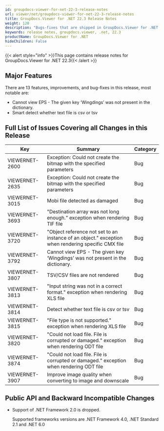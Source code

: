 ```yaml
---
id: groupdocs-viewer-for-net-22-3-release-notes
url: viewer/net/groupdocs-viewer-for-net-22-3-release-notes
title: GroupDocs.Viewer for .NET 22.3 Release Notes
weight: 120
description: "Bugs-fixes that are shipped in GroupDocs.Viewer for .NET 22.3"
keywords: release notes, groupdocs.viewer, .net, 22.3
productName: GroupDocs.Viewer for .NET
hideChildren: False
---
```

{{< alert style="info" >}}This page contains release notes for GroupDocs.Viewer for .NET 22.3{{< /alert >}}

## Major Features

There are 13 features, improvements, and bug-fixes in this release, most notable are:

* Cannot view EPS - The given key ‘Wingdings’ was not present in the dictionary.
* Smart detect whether text file is csv or tsv

## Full List of Issues Covering all Changes in this Release

| Key | Summary | Category |
| --- | --- | --- |
|VIEWERNET-2600|Exception: Could not create the bitmap with the specified parameters|Bug|
|VIEWERNET-2635|Exception: Could not create the bitmap with the specified parameters|Bug|
|VIEWERNET-3015|Mobi file detected as damaged|Bug|
|VIEWERNET-3693|"Destination array was not long enough." exception when rendering TIF file|Bug|
|VIEWERNET-3720|"Object reference not set to an instance of an object." exception when rendering specific CMX file|Bug|
|VIEWERNET-3792|Cannot view EPS - The given key ‘Wingdings’ was not present in the dictionary.|Bug|
|VIEWERNET-3807|TSV/CSV files are not rendered|Bug|
|VIEWERNET-3813|"Input string was not in a correct format." exception when rendering XLS file|Bug|
|VIEWERNET-3814|Detect whether text file is csv or tsv|Bug|
|VIEWERNET-3815|"File type is not supported." exception when rendering XLS file|Bug|
|VIEWERNET-3820|"Could not load file. File is corrupted or damaged." exception when rendering ODT file|Bug|
|VIEWERNET-3874|"Could not load file. File is corrupted or damaged." exception when rendering ODT file|Bug|
|VIEWERNET-3907|Improve image quality when converting to image and downscale|Bug|

## Public API and Backward Incompatible Changes

* Support of .NET Framework 2.0 is dropped.
  
  Supported frameworks versions are .NET Framework 4.0, .NET Standard 2.1 and .NET 6.0


